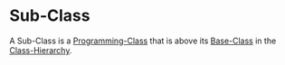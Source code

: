 # Sub-Class

A Sub-Class is a [Programming-Class](250000029.md) that is above its [Base-Class](250000033.md) in the [Class-Hierarchy](250000034.md).